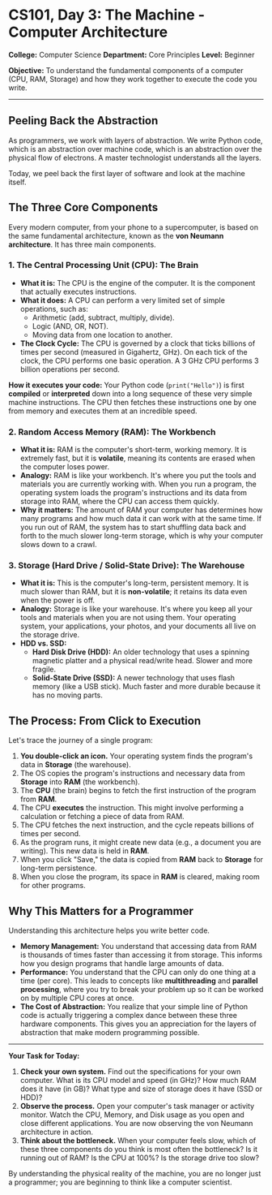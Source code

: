 # CS101, Day 3: The Machine - Computer Architecture

**College:** Computer Science
**Department:** Core Principles
**Level:** Beginner

**Objective:** To understand the fundamental components of a computer (CPU, RAM, Storage) and how they work together to execute the code you write.

---

## Peeling Back the Abstraction

As programmers, we work with layers of abstraction. We write Python code, which is an abstraction over machine code, which is an abstraction over the physical flow of electrons. A master technologist understands all the layers.

Today, we peel back the first layer of software and look at the machine itself.

## The Three Core Components

Every modern computer, from your phone to a supercomputer, is based on the same fundamental architecture, known as the **von Neumann architecture**. It has three main components.

### 1. The Central Processing Unit (CPU): The Brain

*   **What it is:** The CPU is the engine of the computer. It is the component that actually executes instructions.
*   **What it does:** A CPU can perform a very limited set of simple operations, such as:
    *   Arithmetic (add, subtract, multiply, divide).
    *   Logic (AND, OR, NOT).
    *   Moving data from one location to another.
*   **The Clock Cycle:** The CPU is governed by a clock that ticks billions of times per second (measured in Gigahertz, GHz). On each tick of the clock, the CPU performs one basic operation. A 3 GHz CPU performs 3 billion operations per second.

**How it executes your code:**
Your Python code (`print("Hello")`) is first **compiled** or **interpreted** down into a long sequence of these very simple machine instructions. The CPU then fetches these instructions one by one from memory and executes them at an incredible speed.

### 2. Random Access Memory (RAM): The Workbench

*   **What it is:** RAM is the computer's short-term, working memory. It is extremely fast, but it is **volatile**, meaning its contents are erased when the computer loses power.
*   **Analogy:** RAM is like your workbench. It's where you put the tools and materials you are currently working with. When you run a program, the operating system loads the program's instructions and its data from storage into RAM, where the CPU can access them quickly.
*   **Why it matters:** The amount of RAM your computer has determines how many programs and how much data it can work with at the same time. If you run out of RAM, the system has to start shuffling data back and forth to the much slower long-term storage, which is why your computer slows down to a crawl.

### 3. Storage (Hard Drive / Solid-State Drive): The Warehouse

*   **What it is:** This is the computer's long-term, persistent memory. It is much slower than RAM, but it is **non-volatile**; it retains its data even when the power is off.
*   **Analogy:** Storage is like your warehouse. It's where you keep all your tools and materials when you are not using them. Your operating system, your applications, your photos, and your documents all live on the storage drive.
*   **HDD vs. SSD:**
    *   **Hard Disk Drive (HDD):** An older technology that uses a spinning magnetic platter and a physical read/write head. Slower and more fragile.
    *   **Solid-State Drive (SSD):** A newer technology that uses flash memory (like a USB stick). Much faster and more durable because it has no moving parts.

## The Process: From Click to Execution

Let's trace the journey of a single program:

1.  **You double-click an icon.** Your operating system finds the program's data in **Storage** (the warehouse).
2.  The OS copies the program's instructions and necessary data from **Storage** into **RAM** (the workbench).
3.  The **CPU** (the brain) begins to fetch the first instruction of the program from **RAM**.
4.  The CPU **executes** the instruction. This might involve performing a calculation or fetching a piece of data from RAM.
5.  The CPU fetches the next instruction, and the cycle repeats billions of times per second.
6.  As the program runs, it might create new data (e.g., a document you are writing). This new data is held in **RAM**.
7.  When you click "Save," the data is copied from **RAM** back to **Storage** for long-term persistence.
8.  When you close the program, its space in **RAM** is cleared, making room for other programs.

## Why This Matters for a Programmer

Understanding this architecture helps you write better code.

*   **Memory Management:** You understand that accessing data from RAM is thousands of times faster than accessing it from storage. This informs how you design programs that handle large amounts of data.
*   **Performance:** You understand that the CPU can only do one thing at a time (per core). This leads to concepts like **multithreading** and **parallel processing**, where you try to break your problem up so it can be worked on by multiple CPU cores at once.
*   **The Cost of Abstraction:** You realize that your simple line of Python code is actually triggering a complex dance between these three hardware components. This gives you an appreciation for the layers of abstraction that make modern programming possible.

---

**Your Task for Today:**

1.  **Check your own system.** Find out the specifications for your own computer. What is its CPU model and speed (in GHz)? How much RAM does it have (in GB)? What type and size of storage does it have (SSD or HDD)?
2.  **Observe the process.** Open your computer's task manager or activity monitor. Watch the CPU, Memory, and Disk usage as you open and close different applications. You are now observing the von Neumann architecture in action.
3.  **Think about the bottleneck.** When your computer feels slow, which of these three components do you think is most often the bottleneck? Is it running out of RAM? Is the CPU at 100%? Is the storage drive too slow?

By understanding the physical reality of the machine, you are no longer just a programmer; you are beginning to think like a computer scientist.
